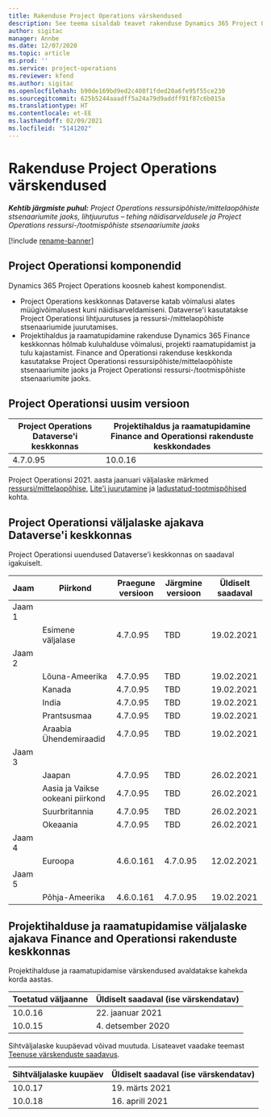 ```yaml
---
title: Rakenduse Project Operations värskendused
description: See teema sisaldab teavet rakenduse Dynamics 365 Project Operations väljastatud versioonide kohta.
author: sigitac
manager: Annbe
ms.date: 12/07/2020
ms.topic: article
ms.prod: ''
ms.service: project-operations
ms.reviewer: kfend
ms.author: sigitac
ms.openlocfilehash: b90de169bd9ed2c408f1fded20a6fe95f55ce230
ms.sourcegitcommit: 625b5244aaadff5a24a79d9addff91f87c6b015a
ms.translationtype: HT
ms.contentlocale: et-EE
ms.lasthandoff: 02/09/2021
ms.locfileid: "5141202"
---
```

# <a name="project-operations-updates"></a>Rakenduse Project Operations värskendused

_**Kehtib järgmiste puhul:** Project Operations ressursipõhiste/mittelaopõhiste stsenaariumite jaoks, lihtjuurutus – tehing näidisarveldusele ja Project Operations ressursi-/tootmispõhiste stsenaariumite jaoks_

[!include [rename-banner](~/includes/cc-data-platform-banner.md)]

## <a name="project-operations-components"></a>Project Operationsi komponendid

Dynamics 365 Project Operations koosneb kahest komponendist.

- Project Operations keskkonnas Dataverse katab võimalusi alates müügivõimalusest kuni näidisarveldamiseni. Dataverse'i kasutatakse Project Operationsi lihtjuurutuses ja ressursi-/mittelaopõhiste stsenaariumide juurutamises.
- Projektihaldus ja raamatupidamine rakenduse Dynamics 365 Finance keskkonnas hõlmab kuluhalduse võimalusi, projekti raamatupidamist ja tulu kajastamist. Finance and Operationsi rakenduse keskkonda kasutatakse Project Operationsi ressursipõhiste/mittelaopõhiste stsenaariumite jaoks ja Project Operationsi ressursi-/tootmispõhiste stsenaariumite jaoks.

## <a name="project-operations-latest-version"></a>Project Operationsi uusim versioon

| Project Operations Dataverse'i keskkonnas | Projektihaldus ja raamatupidamine Finance and Operationsi rakenduste keskkondades |
| --- | --- |
| 4.7.0.95 | 10.0.16 |

Project Operationsi 2021. aasta jaanuari väljalaske märkmed [ressursi/mittelaopõhise](whats-new-feb-2021-resource-based.md), [Lite'i juurutamine](../pro/whats-new/whats-new-feb-2021-lite.md) ja [ladustatud-tootmispõhised](../prod-pma/whats-new/whats-new-jan-2021-stocked.md) kohta.

## <a name="release-schedule-for-project-operations-on-dataverse-environment"></a>Project Operationsi väljalaske ajakava Dataverse'i keskkonnas

Project Operationsi uuendused Dataverse'i keskkonnas on saadaval igakuiselt. 

| Jaam   | Piirkond        | Praegune versioon | Järgmine versioon | Üldiselt saadaval |
|-----------|---------------|-----------------|--------------|---------------------|
| Jaam 1 |   &nbsp;      |    &nbsp;       | &nbsp;       |      &nbsp;         |
|   &nbsp;  | Esimene väljalase |  4.7.0.95       | TBD     | 19.02.2021           |
| Jaam 2 |   &nbsp;      |    &nbsp;       | &nbsp;       |      &nbsp;         |
|   &nbsp;  | Lõuna-Ameerika |  4.7.0.95       | TBD     | 19.02.2021           |
|    &nbsp; | Kanada        |  4.7.0.95       | TBD     | 19.02.2021           |
|   &nbsp;  | India         |  4.7.0.95       | TBD     | 19.02.2021           |
|   &nbsp;  | Prantsusmaa         |  4.7.0.95       | TBD     | 19.02.2021           |
|   &nbsp;  | Araabia Ühendemiraadid         |  4.7.0.95       | TBD     | 19.02.2021           |
| Jaam 3  |      &nbsp;   |     &nbsp;      |     &nbsp;   |      &nbsp;         |
|   &nbsp;  | Jaapan         |  4.7.0.95       | TBD     | 26.02.2021           |
|   &nbsp;  | Aasia ja Vaikse ookeani piirkond  |  4.7.0.95       | TBD     | 26.02.2021           |
|   &nbsp;  | Suurbritannia |  4.7.0.95       | TBD     | 26.02.2021           |
|   &nbsp;  | Okeaania       |  4.7.0.95       | TBD     | 26.02.2021           |
| Jaam 4 |     &nbsp;    |     &nbsp;      |     &nbsp;   |      &nbsp;         |
|   &nbsp;  | Euroopa        |  4.6.0.161       | 4.7.0.95     | 12.02.2021           |
| Jaam 5 |     &nbsp;    |     &nbsp;      |     &nbsp;   |      &nbsp;         |
|   &nbsp;  | Põhja-Ameerika |  4.6.0.161       | 4.7.0.95     | 19.02.2021           |

## <a name="release-schedule-for-project-management-and-accounting-in-the-finance-and-operations-apps-environment"></a>Projektihalduse ja raamatupidamise väljalaske ajakava Finance and Operationsi rakenduste keskkonnas

Projektihalduse ja raamatupidamise värskendused avaldatakse kahekda korda aastas.

| Toetatud väljaanne | Üldiselt saadaval (ise värskendatav) |
| --- | --- |
| 10.0.16 | 22. jaanuar 2021 |
| 10.0.15 | 4. detsember 2020 |


Sihtväljalaske kuupäevad võivad muutuda. Lisateavet vaadake teemast [Teenuse värskenduste saadavus](https://docs.microsoft.com/dynamics365/fin-ops-core/fin-ops/get-started/public-preview-releases?toc=/dynamics365/finance/toc.json).

| Sihtväljalaske kuupäev | Üldiselt saadaval (ise värskendatav) |
| --- | --- |
| 10.0.17 | 19. märts 2021 |
| 10.0.18 | 16. aprill 2021 |
